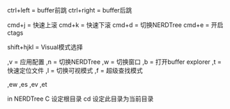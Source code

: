 ctrl+left  = buffer前跳
ctrl+right = buffer后跳

cmd+j = 快速上滚
cmd+k = 快速下滚
cmd+d = 切换NERDTree
cmd+e = 开启ctags

shift+hjkl = Visual模式选择

,v = 应用配置
,n = 切换NERDTree
,w = 切换窗口
,b = 打开buffer explorer
,t = 快速定位文件
,l = 切换可视模式
,f = 超级查找模式

,ew
,es
,ev
,et

in NERDTree
C 设定根目录
cd 设定此目录为当前目录
